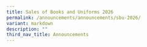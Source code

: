 ```yaml
---
title: Sales of Books and Uniforms 2026
permalink: /announcements/announcements/sbu-2026/
variant: markdown
description: ""
third_nav_title: Announcements
---
```

